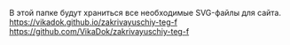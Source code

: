 В этой папке будут храниться все необходимые SVG-файлы для сайта.
https://vikadok.github.io/zakrivayuschiy-teg-f
https://github.com/VikaDok/zakrivayuschiy-teg-f